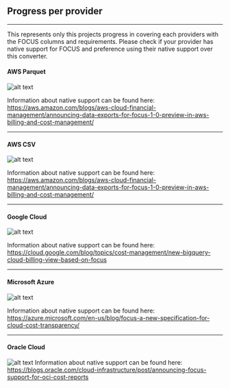 ## Progress per provider
---

This represents only this projects progress in covering each providers with the FOCUS columns and requirements. Please check if your provider has native support for FOCUS and preference using their native support over this converter.

#### AWS Parquet

![alt text](aws-cur_progress_pie_chart.png)

Information about native support can be found here: https://aws.amazon.com/blogs/aws-cloud-financial-management/announcing-data-exports-for-focus-1-0-preview-in-aws-billing-and-cost-management/

---

#### AWS CSV

![alt text](aws_progress_pie_chart.png)

Information about native support can be found here: https://aws.amazon.com/blogs/aws-cloud-financial-management/announcing-data-exports-for-focus-1-0-preview-in-aws-billing-and-cost-management/

---

#### Google Cloud

![alt text](gcp_progress_pie_chart.png)

Information about native support can be found here: https://cloud.google.com/blog/topics/cost-management/new-bigquery-cloud-billing-view-based-on-focus

---

#### Microsoft Azure

![alt text](azure_progress_pie_chart.png)

Information about native support can be found here: https://azure.microsoft.com/en-us/blog/focus-a-new-specification-for-cloud-cost-transparency/

---

#### Oracle Cloud

![alt text](oci_progress_pie_chart.png)
Information about native support can be found here: https://blogs.oracle.com/cloud-infrastructure/post/announcing-focus-support-for-oci-cost-reports
